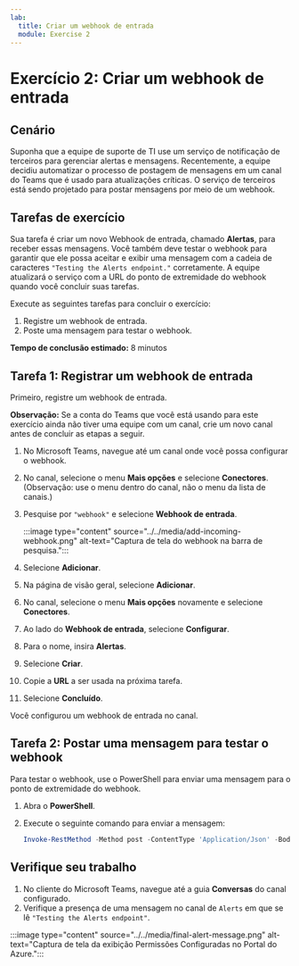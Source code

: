 ```yaml
---
lab:
  title: Criar um webhook de entrada
  module: Exercise 2
---
```


# Exercício 2: Criar um webhook de entrada

## Cenário

Suponha que a equipe de suporte de TI use um serviço de notificação de terceiros para gerenciar alertas e mensagens. Recentemente, a equipe decidiu automatizar o processo de postagem de mensagens em um canal do Teams que é usado para atualizações críticas.  O serviço de terceiros está sendo projetado para postar mensagens por meio de um webhook.  

## Tarefas de exercício

Sua tarefa é criar um novo Webhook de entrada, chamado **Alertas**, para receber essas mensagens.  Você também deve testar o webhook para garantir que ele possa aceitar e exibir uma mensagem com a cadeia de caracteres `"Testing the Alerts endpoint."` corretamente. A equipe atualizará o serviço com a URL do ponto de extremidade do webhook quando você concluir suas tarefas.

Execute as seguintes tarefas para concluir o exercício:

1. Registre um webhook de entrada.
2. Poste uma mensagem para testar o webhook.

**Tempo de conclusão estimado:** 8 minutos

## Tarefa 1: Registrar um webhook de entrada

Primeiro, registre um webhook de entrada.

**Observação:** Se a conta do Teams que você está usando para este exercício ainda não tiver uma equipe com um canal, crie um novo canal antes de concluir as etapas a seguir.

1. No Microsoft Teams, navegue até um canal onde você possa configurar o webhook.
2. No canal, selecione o menu **Mais opções** e selecione **Conectores**.  (Observação: use o menu dentro do canal, não o menu da lista de canais.)
3. Pesquise por `"webhook"` e selecione **Webhook de entrada**.

   :::image type="content" source="../../media/add-incoming-webhook.png" alt-text="Captura de tela do webhook na barra de pesquisa.":::

4. Selecione **Adicionar**.
5. Na página de visão geral, selecione **Adicionar**.
6. No canal, selecione o menu **Mais opções** novamente e selecione **Conectores**.
7. Ao lado do **Webhook de entrada**, selecione **Configurar**.
8. Para o nome, insira **Alertas**.
9. Selecione **Criar**.
10. Copie a **URL** a ser usada na próxima tarefa.
11. Selecione **Concluído**.

Você configurou um webhook de entrada no canal.

## Tarefa 2: Postar uma mensagem para testar o webhook

Para testar o webhook, use o PowerShell para enviar uma mensagem para o ponto de extremidade do webhook.

1. Abra o **PowerShell**.
2. Execute o seguinte comando para enviar a mensagem:

     ```powershell
     Invoke-RestMethod -Method post -ContentType 'Application/Json' -Body '{"text":"Testing the Alerts endpoint."}' -Uri <YOUR WEBHOOK URL>
    ```

## Verifique seu trabalho

1. No cliente do Microsoft Teams, navegue até a guia **Conversas** do canal configurado.
2. Verifique a presença de uma mensagem no canal de `Alerts` em que se lê `"Testing the Alerts endpoint"`.

 :::image type="content" source="../../media/final-alert-message.png" alt-text="Captura de tela da exibição Permissões Configuradas no Portal do Azure.":::
